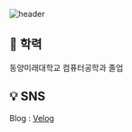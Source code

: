 ![header](https://capsule-render.vercel.app/api?type=rect&color=0:49bf58,100:225c29&text=Hi!&fontColor=ffffff&desc=welcome%20to%20my%20github&textBg=true&descAlign=60&fontAlign=40&fontSize=40)



:pencil: 학력
---
동양미래대학교 컴퓨터공학과 졸업


:bulb: SNS
---
Blog : [Velog](https://velog.io/@rhkddud9531/posts)


<!--
**KimKwangYoung/KimKwangYoung** is a ✨ _special_ ✨ repository because its `README.md` (this file) appears on your GitHub profile.

Here are some ideas to get you started:

- 🔭 I’m currently working on ...
- 🌱 I’m currently learning ...
- 👯 I’m looking to collaborate on ...
- 🤔 I’m looking for help with ...
- 💬 Ask me about ...
- 📫 How to reach me: ...
- 😄 Pronouns: ...
- ⚡ Fun fact: ...
-->
